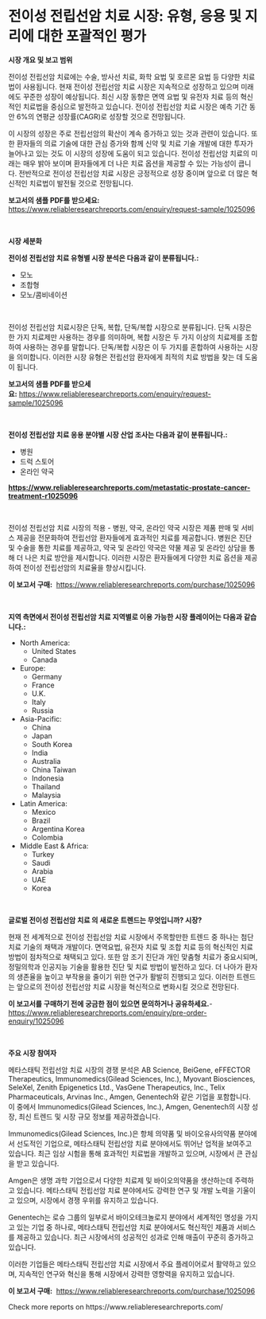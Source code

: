 <p><h1>전이성 전립선암 치료 시장: 유형, 응용 및 지리에 대한 포괄적인 평가</h1></p><p><strong>시장 개요 및 보고 범위</strong></p>
<p><p>전이성 전립선암 치료에는 수술, 방사선 치료, 화학 요법 및 호르몬 요법 등 다양한 치료법이 사용됩니다. 현재 전이성 전립선암 치료 시장은 지속적으로 성장하고 있으며 미래에도 꾸준한 성장이 예상됩니다. 최신 시장 동향은 면역 요법 및 유전자 치료 등의 혁신적인 치료법을 중심으로 발전하고 있습니다. 전이성 전립선암 치료 시장은 예측 기간 동안 6%의 연평균 성장률(CAGR)로 성장할 것으로 전망됩니다. </p><p>이 시장의 성장은 주로 전립선암의 확산이 계속 증가하고 있는 것과 관련이 있습니다. 또한 환자들의 의료 기술에 대한 관심 증가와 함께 신약 및 치료 기술 개발에 대한 투자가 늘어나고 있는 것도 이 시장의 성장에 도움이 되고 있습니다. 전이성 전립선암 치료의 미래는 매우 밝아 보이며 환자들에게 더 나은 치료 옵션을 제공할 수 있는 가능성이 큽니다. 전반적으로 전이성 전립선암 치료 시장은 긍정적으로 성장 중이며 앞으로 더 많은 혁신적인 치료법이 발전될 것으로 전망됩니다.</p></p>
<p><strong>보고서의 샘플 PDF를 받으세요:</strong> <a href="https://www.reliableresearchreports.com/enquiry/request-sample/1025096">https://www.reliableresearchreports.com/enquiry/request-sample/1025096</a></p>
<p>&nbsp;</p>
<p><strong>시장 세분화</strong></p>
<p><strong>전이성 전립선암 치료 유형별 시장 분석은 다음과 같이 분류됩니다.:</strong></p>
<p><ul><li>모노</li><li>조합형</li><li>모노/콤비네이션</li></ul></p>
<p>&nbsp;</p>
<p><p>전이성 전립선암 치료시장은 단독, 복합, 단독/복합 시장으로 분류됩니다. 단독 시장은 한 가지 치료제만 사용하는 경우를 의미하며, 복합 시장은 두 가지 이상의 치료제를 조합하여 사용하는 경우를 말합니다. 단독/복합 시장은 이 두 가지를 혼합하여 사용하는 시장을 의미합니다. 이러한 시장 유형은 전립선암 환자에게 최적의 치료 방법을 찾는 데 도움이 됩니다.</p></p>
<p><strong>보고서의 샘플 PDF를 받으세요:</strong>&nbsp;<a href="https://www.reliableresearchreports.com/enquiry/request-sample/1025096">https://www.reliableresearchreports.com/enquiry/request-sample/1025096</a></p>
<p>&nbsp;</p>
<p><strong> 전이성 전립선암 치료 응용 분야별 시장 산업 조사는 다음과 같이 분류됩니다.:</strong></p>
<p><ul><li>병원</li><li>드럭 스토어</li><li>온라인 약국</li></ul></p>
<p><strong><a href="https://www.reliableresearchreports.com/metastatic-prostate-cancer-treatment-r1025096">https://www.reliableresearchreports.com/metastatic-prostate-cancer-treatment-r1025096</a></strong></p>
<p>&nbsp;</p>
<p><p>전이성 전립선암 치료 시장의 적용 - 병원, 약국, 온라인 약국 시장은 제품 판매 및 서비스 제공을 전문화하여 전립선암 환자들에게 효과적인 치료를 제공합니다. 병원은 진단 및 수술을 통한 치료를 제공하고, 약국 및 온라인 약국은 약물 제공 및 온라인 상담을 통해 더 나은 치료 방안을 제시합니다. 이러한 시장은 환자들에게 다양한 치료 옵션을 제공하여 전이성 전립선암의 치료율을 향상시킵니다.</p></p>
<p><strong>이 보고서 구매:</strong>&nbsp; <a href="https://www.reliableresearchreports.com/purchase/1025096">https://www.reliableresearchreports.com/purchase/1025096</a></p>
<p>&nbsp;</p>
<p><strong>지역 측면에서 전이성 전립선암 치료 지역별로 이용 가능한 시장 플레이어는 다음과 같습니다.:</strong></p>
<p><ul>
    <li>
        North America:
        <ul>
            <li>United States</li>
            <li>Canada</li>
        </ul>
    </li>
    <li>
        Europe:
        <ul>
            <li>Germany</li>
            <li>France</li>
            <li>U.K.</li>
            <li>Italy</li>
            <li>Russia</li>
        </ul>
    </li>
    <li>
        Asia-Pacific:
        <ul>
            <li>China</li>
            <li>Japan</li>
            <li>South Korea</li>
            <li>India</li>
            <li>Australia</li>
            <li>China Taiwan</li>
            <li>Indonesia</li>
            <li>Thailand</li>
            <li>Malaysia</li>
        </ul>
    </li>
    <li>
        Latin America:
        <ul>
            <li>Mexico</li>
            <li>Brazil</li>
            <li>Argentina Korea</li>
            <li>Colombia</li>
        </ul>
    </li>
    <li>
        Middle East & Africa:
        <ul>
            <li>Turkey</li>
            <li>Saudi</li>
            <li>Arabia</li>
            <li>UAE</li>
            <li>Korea</li>
        </ul>
    </li>
    </ul></p>
<p>&nbsp;</p>
<p><strong>글로벌 전이성 전립선암 치료 의 새로운 트렌드는 무엇입니까? 시장?</strong></p>
<p><p>현재 전 세계적으로 전이성 전립선암 치료 시장에서 주목할만한 트렌드 중 하나는 첨단 치료 기술의 채택과 개발이다. 면역요법, 유전자 치료 및 조합 치료 등의 혁신적인 치료 방법이 점차적으로 채택되고 있다. 또한 암 조기 진단과 개인 맞춤형 치료가 중요시되며, 정밀의학과 인공지능 기술을 활용한 진단 및 치료 방법이 발전하고 있다. 더 나아가 환자의 생존율을 높이고 부작용을 줄이기 위한 연구가 활발히 진행되고 있다. 이러한 트렌드는 앞으로의 전이성 전립선암 치료 시장을 혁신적으로 변화시킬 것으로 전망된다.</p></p>
<p><strong>이 보고서를 구매하기 전에 궁금한 점이 있으면 문의하거나 공유하세요.</strong>- <a href="https://www.reliableresearchreports.com/enquiry/pre-order-enquiry/1025096">https://www.reliableresearchreports.com/enquiry/pre-order-enquiry/1025096</a></p>
<p>&nbsp;</p>
<p><strong>주요 시장 참여자</strong></p>
<p><p>메타스태틱 전립선암 치료 시장의 경쟁 분석은 AB Science, BeiGene, eFFECTOR Therapeutics, Immunomedics(Gilead Sciences, Inc.), Myovant Biosciences, SeleXel, Zenith Epigenetics Ltd., VasGene Therapeutics, Inc., Telix Pharmaceuticals, Arvinas Inc., Amgen, Genentech와 같은 기업을 포함합니다. 이 중에서 Immunomedics(Gilead Sciences, Inc.), Amgen, Genentech의 시장 성장, 최신 트렌드 및 시장 규모 정보를 제공하겠습니다.</p><p>Immunomedics(Gilead Sciences, Inc.)은 항체 의약품 및 바이오유사의약품 분야에서 선도적인 기업으로, 메타스태틱 전립선암 치료 분야에서도 뛰어난 업적을 보여주고 있습니다. 최근 임상 시험을 통해 효과적인 치료법을 개발하고 있으며, 시장에서 큰 관심을 받고 있습니다.</p><p>Amgen은 생명 과학 기업으로서 다양한 치료제 및 바이오의약품을 생산하는데 주력하고 있습니다. 메타스태틱 전립선암 치료 분야에서도 강력한 연구 및 개발 노력을 기울이고 있으며, 시장에서 경쟁 우위를 유지하고 있습니다.</p><p>Genentech는 로슈 그룹의 일부로서 바이오테크놀로지 분야에서 세계적인 명성을 가지고 있는 기업 중 하나로, 메타스태틱 전립선암 치료 분야에서도 혁신적인 제품과 서비스를 제공하고 있습니다. 최근 시장에서의 성공적인 성과로 인해 매출이 꾸준히 증가하고 있습니다.</p><p>이러한 기업들은 메타스태틱 전립선암 치료 시장에서 주요 플레이어로서 활약하고 있으며, 지속적인 연구와 혁신을 통해 시장에서 강력한 영향력을 유지하고 있습니다.</p></p>
<p><strong>이 보고서 구매:</strong>&nbsp;&nbsp;<a href="https://www.reliableresearchreports.com/purchase/1025096">https://www.reliableresearchreports.com/purchase/1025096</a></p>
<p>Check more reports on https://www.reliableresearchreports.com/</p>